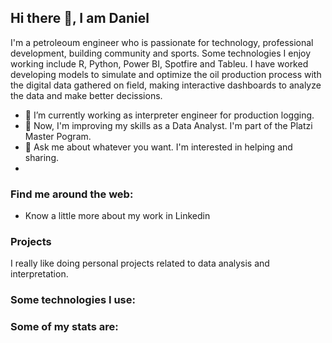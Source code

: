## Hi there 👋, I am Daniel

I'm a petroleoum engineer who is passionate for technology, professional development, building community and sports. Some technologies I enjoy working include R, Python, Power BI, Spotfire and Tableu. I have worked developing models to simulate and optimize the oil production process with the digital data gathered on field, making interactive dashboards to analyze the data and make better decissions.  

- 🔭 I’m currently working as interpreter engineer for production logging.
- 🌱 Now, I'm improving my skills as a Data Analyst. I'm part of the Platzi Master Pogram.
- 💬 Ask me about whatever you want. I'm interested in helping and sharing.
- 

### Find me around the web:

- Know a little more about my work in Linkedin

### Projects

I really like doing personal projects related to data analysis and interpretation.


### Some technologies I use:


### Some of my stats are:
<!--
**danielinho23/danielinho23** is a ✨ _special_ ✨ repository because its `README.md` (this file) appears on your GitHub profile.

Here are some ideas to get you started:


- 🌱 I’m currently learning ...
- 👯 I’m looking to collaborate on ...
- 🤔 I’m looking for help with ...
- 💬 Ask me about ...
- 📫 How to reach me: ...
- 😄 Pronouns: ...
- ⚡ Fun fact: ...
-->
